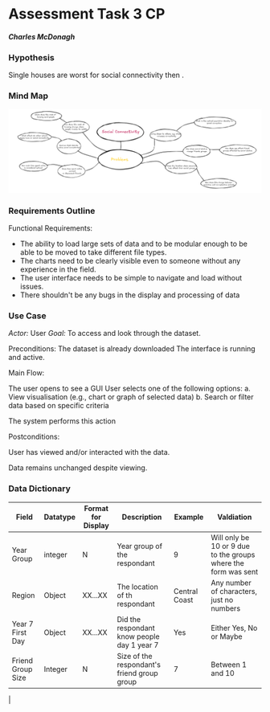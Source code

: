 # Assessment Task 3 CP

#### *Charles McDonagh*

### Hypothesis

Single houses are worst for social connectivity then .

### Mind Map

![Mindmap](./images/mindmapp.png)

### Requirements Outline

Functional Requirements:

- The ability to load large sets of data and to be modular enough to be able to be moved to take different file types.
- The charts need to be clearly visible even to someone without any experience in the field.
- The user interface needs to be simple to navigate and load without issues.
- There shouldn't be any bugs in the display and processing of data

### Use Case
*Actor:* User
*Goal:* To access and look through the dataset.

Preconditions:
The dataset is already downloaded
The interface is running and active.

Main Flow:

The user opens to see a GUI
User selects one of the following options:
a. View visualisation (e.g., chart or graph of selected data)
b. Search or filter data based on specific criteria

The system performs this action

Postconditions:

User has viewed and/or interacted with the data.

Data remains unchanged despite viewing.

### Data Dictionary 

| Field | Datatype | Format for Display | Description | Example |Valdiation |
| -------- | -------| ------ | ----------- | ------- | --------  |
| Year Group | integer | N | Year group of the respondant | 9 | Will only be 10 or 9 due to the groups where the form was sent
| Region | Object | XX...XX | The location of th respondant | Central Coast | Any number of characters, just no numbers
| Year 7 First Day | Object | XX...XX | Did the respondant know people day 1 year 7 | Yes | Either Yes, No or Maybe 
| Friend Group Size | Integer | N | Size of the respondant's friend group group | 7 | Between 1 and 10 |
|
